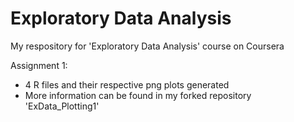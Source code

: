 # Exploratory Data Analysis
My respository for 'Exploratory Data Analysis' course on Coursera

Assignment 1: 
* 4 R files and their respective png plots generated
* More information can be found in my forked repository 'ExData_Plotting1'
